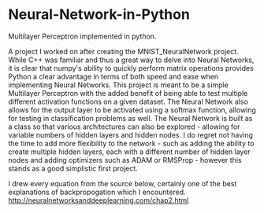 # Neural-Network-in-Python
Multilayer Perceptron implemented in python.

A project I worked on after creating the MNIST_NeuralNetwork project. While C++ was familiar and thus a great way to delve into Neural Networks, it is clear that numpy's ability to quickly perform matrix operations provides Python a clear advantage in terms of both speed and ease when implementing Neural Networks. This project is meant to be a simple Multilayer Perceptron with the added benefit of being able to test multiple different activation functions on a given dataset. The Neural Network also allows for the output layer to be activated using a softmax function, allowing for testing in classification problems as well. The Neural Network is built as a class so that various architectures can also be explored - allowing for variable numbers of hidden layers and hidden nodes. I do regret not having the time to add more flexibility to the network - such as adding the ability to create multiple hidden layers, each with a different number of hidden layer nodes and adding optimizers such as ADAM or RMSProp - however this stands as a good simplistic first project.

I drew every equation from the source below, certainly one of the best explanations of backpropogation which I encountered.
http://neuralnetworksanddeeplearning.com/chap2.html
